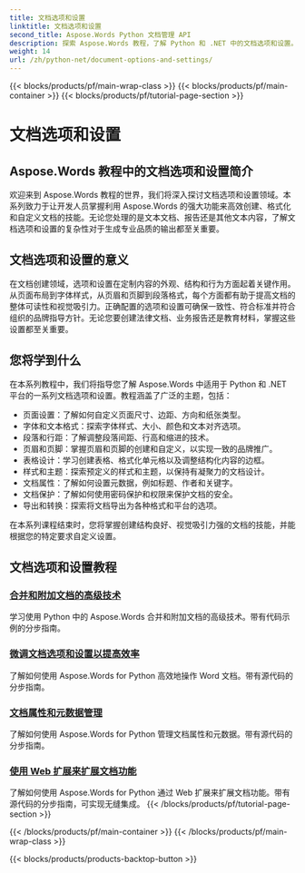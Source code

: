 ```yaml
---
title: 文档选项和设置
linktitle: 文档选项和设置
second_title: Aspose.Words Python 文档管理 API
description: 探索 Aspose.Words 教程，了解 Python 和 .NET 中的文档选项和设置。学习如何使用分步指导和源代码示例优化文档创建和格式化。
weight: 14
url: /zh/python-net/document-options-and-settings/
---
```


{{< blocks/products/pf/main-wrap-class >}}
{{< blocks/products/pf/main-container >}}
{{< blocks/products/pf/tutorial-page-section >}}

# 文档选项和设置


## Aspose.Words 教程中的文档选项和设置简介

欢迎来到 Aspose.Words 教程的世界，我们将深入探讨文档选项和设置领域。本系列致力于让开发人员掌握利用 Aspose.Words 的强大功能来高效创建、格式化和自定义文档的技能。无论您处理的是文本文档、报告还是其他文本内容，了解文档选项和设置的复杂性对于生成专业品质的输出都至关重要。

## 文档选项和设置的意义

在文档创建领域，选项和设置在定制内容的外观、结构和行为方面起着关键作用。从页面布局到字体样式，从页眉和页脚到段落格式，每个方面都有助于提高文档的整体可读性和视觉吸引力。正确配置的选项和设置可确保一致性、符合标准并符合组织的品牌指导方针。无论您要创建法律文档、业务报告还是教育材料，掌握这些设置都至关重要。

## 您将学到什么

在本系列教程中，我们将指导您了解 Aspose.Words 中适用于 Python 和 .NET 平台的一系列文档选项和设置。教程涵盖了广泛的主题，包括：

- 页面设置：了解如何自定义页面尺寸、边距、方向和纸张类型。
- 字体和文本格式：探索字体样式、大小、颜色和文本对齐选项。
- 段落和行距：了解调整段落间距、行高和缩进的技术。
- 页眉和页脚：掌握页眉和页脚的创建和自定义，以实现一致的品牌推广。
- 表格设计：学习创建表格、格式化单元格以及调整结构化内容的边框。
- 样式和主题：探索预定义的样式和主题，以保持有凝聚力的文档设计。
- 文档属性：了解如何设置元数据，例如标题、作者和关键字。
- 文档保护：了解如何使用密码保护和权限来保护文档的安全。
- 导出和转换：探索将文档导出为各种格式和平台的选项。

在本系列课程结束时，您将掌握创建结构良好、视觉吸引力强的文档的技能，并能根据您的特定要求自定义设置。

## 文档选项和设置教程
### [合并和附加文档的高级技术](./join-append-documents/)
学习使用 Python 中的 Aspose.Words 合并和附加文档的高级技术。带有代码示例的分步指南。
### [微调文档选项和设置以提高效率](./manage-document-options-settings/)
了解如何使用 Aspose.Words for Python 高效地操作 Word 文档。带有源代码的分步指南。
### [文档属性和元数据管理](./document-properties-metadata/)
了解如何使用 Aspose.Words for Python 管理文档属性和元数据。带有源代码的分步指南。
### [使用 Web 扩展来扩展文档功能](./document-functionality-web-extensions/)
了解如何使用 Aspose.Words for Python 通过 Web 扩展来扩展文档功能。带有源代码的分步指南，可实现无缝集成。
{{< /blocks/products/pf/tutorial-page-section >}}

{{< /blocks/products/pf/main-container >}}
{{< /blocks/products/pf/main-wrap-class >}}

{{< blocks/products/products-backtop-button >}}
